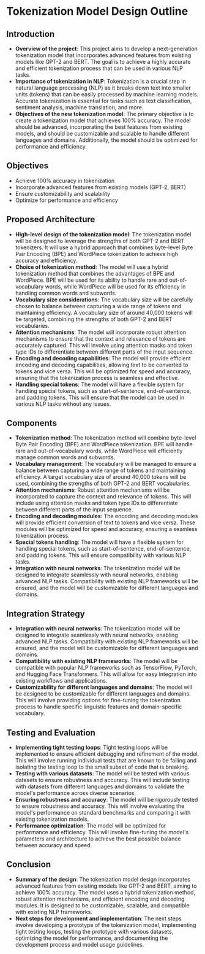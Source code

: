 # Tokenization Model Design Outline

## Introduction
- **Overview of the project**: This project aims to develop a next-generation tokenization model that incorporates advanced features from existing models like GPT-2 and BERT. The goal is to achieve a highly accurate and efficient tokenization process that can be used in various NLP tasks.
- **Importance of tokenization in NLP**: Tokenization is a crucial step in natural language processing (NLP) as it breaks down text into smaller units (tokens) that can be easily processed by machine learning models. Accurate tokenization is essential for tasks such as text classification, sentiment analysis, machine translation, and more.
- **Objectives of the new tokenization model**: The primary objective is to create a tokenization model that achieves 100% accuracy. The model should be advanced, incorporating the best features from existing models, and should be customizable and scalable to handle different languages and domains. Additionally, the model should be optimized for performance and efficiency.

## Objectives
- Achieve 100% accuracy in tokenization
- Incorporate advanced features from existing models (GPT-2, BERT)
- Ensure customizability and scalability
- Optimize for performance and efficiency

## Proposed Architecture
- **High-level design of the tokenization model**: The tokenization model will be designed to leverage the strengths of both GPT-2 and BERT tokenizers. It will use a hybrid approach that combines byte-level Byte Pair Encoding (BPE) and WordPiece tokenization to achieve high accuracy and efficiency.
- **Choice of tokenization method**: The model will use a hybrid tokenization method that combines the advantages of BPE and WordPiece. BPE will be used for its ability to handle rare and out-of-vocabulary words, while WordPiece will be used for its efficiency in handling common words and subwords.
- **Vocabulary size considerations**: The vocabulary size will be carefully chosen to balance between capturing a wide range of tokens and maintaining efficiency. A vocabulary size of around 40,000 tokens will be targeted, combining the strengths of both GPT-2 and BERT vocabularies.
- **Attention mechanisms**: The model will incorporate robust attention mechanisms to ensure that the context and relevance of tokens are accurately captured. This will involve using attention masks and token type IDs to differentiate between different parts of the input sequence.
- **Encoding and decoding capabilities**: The model will provide efficient encoding and decoding capabilities, allowing text to be converted to tokens and vice versa. This will be optimized for speed and accuracy, ensuring that the tokenization process is seamless and effective.
- **Handling special tokens**: The model will have a flexible system for handling special tokens, such as start-of-sentence, end-of-sentence, and padding tokens. This will ensure that the model can be used in various NLP tasks without any issues.

## Components
- **Tokenization method**: The tokenization method will combine byte-level Byte Pair Encoding (BPE) and WordPiece tokenization. BPE will handle rare and out-of-vocabulary words, while WordPiece will efficiently manage common words and subwords.
- **Vocabulary management**: The vocabulary will be managed to ensure a balance between capturing a wide range of tokens and maintaining efficiency. A target vocabulary size of around 40,000 tokens will be used, combining the strengths of both GPT-2 and BERT vocabularies.
- **Attention mechanisms**: Robust attention mechanisms will be incorporated to capture the context and relevance of tokens. This will include using attention masks and token type IDs to differentiate between different parts of the input sequence.
- **Encoding and decoding modules**: The encoding and decoding modules will provide efficient conversion of text to tokens and vice versa. These modules will be optimized for speed and accuracy, ensuring a seamless tokenization process.
- **Special tokens handling**: The model will have a flexible system for handling special tokens, such as start-of-sentence, end-of-sentence, and padding tokens. This will ensure compatibility with various NLP tasks.
- **Integration with neural networks**: The tokenization model will be designed to integrate seamlessly with neural networks, enabling advanced NLP tasks. Compatibility with existing NLP frameworks will be ensured, and the model will be customizable for different languages and domains.

## Integration Strategy
- **Integration with neural networks**: The tokenization model will be designed to integrate seamlessly with neural networks, enabling advanced NLP tasks. Compatibility with existing NLP frameworks will be ensured, and the model will be customizable for different languages and domains.
- **Compatibility with existing NLP frameworks**: The model will be compatible with popular NLP frameworks such as TensorFlow, PyTorch, and Hugging Face Transformers. This will allow for easy integration into existing workflows and applications.
- **Customizability for different languages and domains**: The model will be designed to be customizable for different languages and domains. This will involve providing options for fine-tuning the tokenization process to handle specific linguistic features and domain-specific vocabulary.

## Testing and Evaluation
- **Implementing tight testing loops**: Tight testing loops will be implemented to ensure efficient debugging and refinement of the model. This will involve running individual tests that are known to be failing and isolating the testing loop to the small subset of code that is breaking.
- **Testing with various datasets**: The model will be tested with various datasets to ensure robustness and accuracy. This will include testing with datasets from different languages and domains to validate the model's performance across diverse scenarios.
- **Ensuring robustness and accuracy**: The model will be rigorously tested to ensure robustness and accuracy. This will involve evaluating the model's performance on standard benchmarks and comparing it with existing tokenization models.
- **Performance optimization**: The model will be optimized for performance and efficiency. This will involve fine-tuning the model's parameters and architecture to achieve the best possible balance between accuracy and speed.

## Conclusion
- **Summary of the design**: The tokenization model design incorporates advanced features from existing models like GPT-2 and BERT, aiming to achieve 100% accuracy. The model uses a hybrid tokenization method, robust attention mechanisms, and efficient encoding and decoding modules. It is designed to be customizable, scalable, and compatible with existing NLP frameworks.
- **Next steps for development and implementation**: The next steps involve developing a prototype of the tokenization model, implementing tight testing loops, testing the prototype with various datasets, optimizing the model for performance, and documenting the development process and model usage guidelines.
